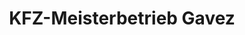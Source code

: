 ---
title: "KFZ-Meisterbetrieb Gavez"
url: /leonberg/kfz-meisterbetrieb-gavez/
shop: Autowerkstatt
---
